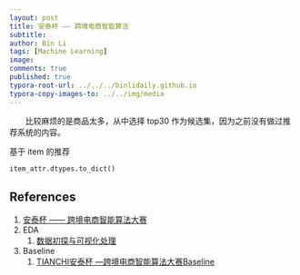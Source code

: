 ```yaml
---
layout: post
title: 安泰杯 —— 跨境电商智能算法
subtitle:
author: Bin Li
tags: [Machine Learning]
image: 
comments: true
published: true
typora-root-url: ../../../binlidaily.github.io
typora-copy-images-to: ../../img/media
---
```


　　比较麻烦的是商品太多，从中选择 top30 作为候选集，因为之前没有做过推荐系统的内容。

基于 item 的推荐

```python
item_attr.dtypes.to_dict()
```


## References
1. [安泰杯 —— 跨境电商智能算法大赛](https://tianchi.aliyun.com/competition/entrance/231718/information)
2. EDA
    1. [数据初探与可视化处理](https://nbviewer.jupyter.org/github/RainFung/awesome-visualization/blob/master/Electronic-Commerce/%E9%98%BF%E9%87%8C%E8%B7%A8%E5%A2%83%E7%94%B5%E5%95%86%E6%99%BA%E8%83%BD%E7%AE%97%E6%B3%95%E5%A4%A7%E8%B5%9B-%E6%95%B0%E6%8D%AE%E6%8E%A2%E7%B4%A2%E4%B8%8E%E5%8F%AF%E8%A7%86%E5%8C%96.ipynb)
3. Baseline
    1. [TIANCHI安泰杯 —跨境电商智能算法大赛Baseline](https://zhuanlan.zhihu.com/p/74119672)